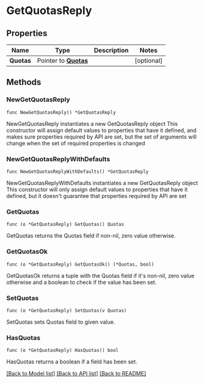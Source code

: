 # GetQuotasReply

## Properties

Name | Type | Description | Notes
------------ | ------------- | ------------- | -------------
**Quotas** | Pointer to [**Quotas**](Quotas.md) |  | [optional] 

## Methods

### NewGetQuotasReply

`func NewGetQuotasReply() *GetQuotasReply`

NewGetQuotasReply instantiates a new GetQuotasReply object
This constructor will assign default values to properties that have it defined,
and makes sure properties required by API are set, but the set of arguments
will change when the set of required properties is changed

### NewGetQuotasReplyWithDefaults

`func NewGetQuotasReplyWithDefaults() *GetQuotasReply`

NewGetQuotasReplyWithDefaults instantiates a new GetQuotasReply object
This constructor will only assign default values to properties that have it defined,
but it doesn't guarantee that properties required by API are set

### GetQuotas

`func (o *GetQuotasReply) GetQuotas() Quotas`

GetQuotas returns the Quotas field if non-nil, zero value otherwise.

### GetQuotasOk

`func (o *GetQuotasReply) GetQuotasOk() (*Quotas, bool)`

GetQuotasOk returns a tuple with the Quotas field if it's non-nil, zero value otherwise
and a boolean to check if the value has been set.

### SetQuotas

`func (o *GetQuotasReply) SetQuotas(v Quotas)`

SetQuotas sets Quotas field to given value.

### HasQuotas

`func (o *GetQuotasReply) HasQuotas() bool`

HasQuotas returns a boolean if a field has been set.


[[Back to Model list]](../README.md#documentation-for-models) [[Back to API list]](../README.md#documentation-for-api-endpoints) [[Back to README]](../README.md)


